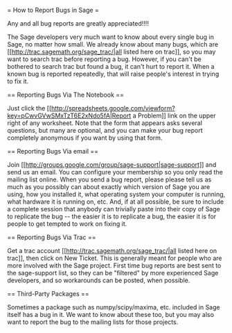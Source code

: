 = How to Report Bugs in Sage =

Any and all bug reports are greatly appreciated!!!!  

The Sage developers very much want to know about every single bug in Sage, no matter how small.  We already know about many bugs, which are [[http://trac.sagemath.org/sage_trac/|all listed here on trac]], so you may want to search trac before reporting a bug.  However, if you can't be bothered to search trac but found a bug, it can't hurt to report it.   When a known bug is reported repeatedly, that will raise people's interest in trying to fix it.

== Reporting Bugs Via The Notebook ==

Just click the [[http://spreadsheets.google.com/viewform?key=pCwvGVwSMxTzT6E2xNdo5fA|Report a Problem]] link on the upper right of any worksheet.  Note that the form that appears asks several questions, but many are optional, and you can make your bug report completely anonymous if you want by using that form. 

== Reporting Bugs Via email ==

Join [[http://groups.google.com/group/sage-support|sage-support]] and send us an email.   You can configure your membership so you only read the mailing list online.     When you send a bug report, please please tell us as much as you possibly can about exactly which version of Sage you are using, how you installed it, what operating system your computer is running, what hardware it is running on, etc.   And, if at all possible, be sure to include a complete session that anybody can trivially paste into their copy of Sage to replicate the bug -- the easier it is to replicate a bug, the easier it is for people to get tempted to work on fixing it. 

== Reporting Bugs Via Trac ==

Get a trac account [[http://trac.sagemath.org/sage_trac/|all listed here on trac]], then click on New Ticket.   This is generally meant for people who are more involved with the Sage project.   First time bug reports are best sent to the sage-support list, so they can be "filtered" by more experienced Sage developers, and so workarounds can be posted, when possible. 

== Third-Party Packages ==

Sometimes a package such as numpy/scipy/maxima, etc. included in Sage itself has a bug in it.  We want to know about these too, but you may also want to report the bug to the mailing lists for those projects.
